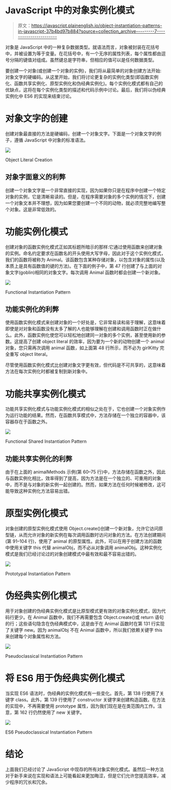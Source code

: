 # JavaScript 中的对象实例化模式

> 原文：<https://javascript.plainenglish.io/object-instantiation-patterns-in-javascript-37b4bd97b884?source=collection_archive---------7----------------------->

对象是 JavaScript 中的一种复杂数据类型。就语法而言，对象被封装在花括号中，并被设置为等于变量。在花括号中，有一个无序的属性列表，每个属性都由逗号分隔的键值对组成。虽然键总是字符串，但相应的值可以是任何数据类型。

要创建一个对象(或创建一个对象的实例)，我们将从最简单的对象创建方法开始:对象文字的硬编码。从这里开始，我们将讨论更复杂的实例化类型(即函数实例化、函数共享实例化、原型实例化和伪经典实例化)。每个实例化模式都有自己的优缺点，这将在每个实例化类型的描述和代码示例中讨论。最后，我们将以伪经典实例化中 ES6 的实现来结束讨论。

# 对象文字的创建

创建对象最直接的方法是硬编码，创建一个对象文字。下面是一个对象文字的例子，遵循 JavaScript 中对象的标准语法。

![](img/0f7beef32d855a2fb333ae761717e37a.png)

Object Literal Creation

## 对象字面意义的利弊

创建一个对象文字是一个非常直接的实现，因为如果你只是在程序中创建一个特定对象的实例，它是清晰易读的。但是，在程序需要对象的多个实例的情况下，创建一个对象文本并不理想，因为如果您要创建一个不同的动物，就必须完整地编写整个对象。这是非常低效的。

# 功能实例化模式

创建对象的函数实例化模式正如其标题所暗示的那样:它通过使用函数来创建对象的实例。命名约定要求在函数名的开头使用大写字母，因此对于这个实例化模式，我们的函数将被称为 Animal。该函数包含某种存储对象，以包含对象的属性(以及本质上是具有函数值的键的方法)。在下面的例子中，第 47 行创建了与上面的对象文字(goblin)相同的对象文字。每次调用 Animal 函数时都会创建一个新对象。

![](img/22ea556d201d1f73bdae5eca147bb187.png)

Functional Instantiation Pattern

## 功能实例化的利弊

使用函数实例化模式来创建对象的一个好处是，它非常易读和易于理解，这意味着即使是对对象和函数没有太多了解的人也能够理解在创建和调用函数时正在做什么。此外，函数实例化使您可以轻松地创建同一对象的多个实例，甚至使用新的参数。这提高了创建 object literal 的效率，因为要为一个新的动物创建一个 animal 对象，您只需再次调用 animal 函数，如上面第 48 行所示，而不必为 girlKitty 完全重写 object literal。

尽管使用函数实例化模式比创建对象文字更有效，但代码是不可共享的，这意味着方法在每次实例化时都被复制到新对象中。

# 功能共享实例化模式

功能共享实例化模式与功能实例化模式的相似之处在于，它也创建一个对象实例作为运行功能的结果。然而，在函数共享模式中，方法存储在一个独立的容器中，该容器存在于函数之外。

![](img/97619daa50f8f54ff7abaf9258109fc1.png)

Functional Shared Instantiation Pattern

## 功能共享实例化的利弊

由于在上面的 animalMethods 示例(第 60–75 行)中，方法存储在函数之外，因此与函数实例化相比，效率得到了提高，因为方法是在一个独立的、可重用的对象中，而不是与对象的新实例一起创建的。然而，如果方法在任何时候被修改，这可能导致这种实例化方法容易出错。

# 原型实例化模式

对象创建的原型实例化模式使用 Object.create()创建一个新对象，允许它访问原型链，从而允许对象的新实例在每次调用函数时访问对象的方法。在方法创建期间(第 91–104 行)，使用了 animal 的原型属性。此外，可以在用于创建方法的函数中使用关键字 this 代替 animalObj，而不必从对象调用 animalObj。这种实例化模式是我们已经讨论过的对象创建模式中最有效和最不容易出错的。

![](img/b9b6a857a84c1e8da0973489581e3d1a.png)

Prototypal Instantiation Pattern

# 伪经典实例化模式

用于对象创建的伪经典实例化模式是比原型模式更有效的对象实例化模式，因为代码行更少。在 Animal 函数中，我们不再需要包含 Object.create()或 return 语句的行；这些语句隐含在伪经典模式中，这是由于在 Animal 函数时在第 131 行实现了关键字 new。因为 animalObj 不在 Animal 函数中，所以我们依赖关键字 this 来创建每个对象属性和方法。

![](img/168561b50f6a400aeddae9687f05faee.png)

Pseudoclassical Instantiation Pattern

# 将 ES6 用于伪经典实例化模式

当实现 ES6 语法时，伪经典的实例化模式有一些变化。首先，第 138 行使用了关键字 class。此外，第 139 行使用了 constructor 关键字来创建构造函数。在方法的实现中，不再需要使用 prototype 属性，因为我们现在是在类范围内工作。注意，第 162 行仍然使用了 new 关键字。

![](img/bc00625e5ecea20e0ea1c21b4953c3b7.png)

ES6 Pseudoclassical Instantiation Pattern

# 结论

上面我们已经讨论了 JavaScript 中现存的所有对象实例化模式。虽然后一种方法对于新手来说在实现和语法上可能看起来更加晦涩，但是它们允许您提高效率，减少程序的冗长和冗余。